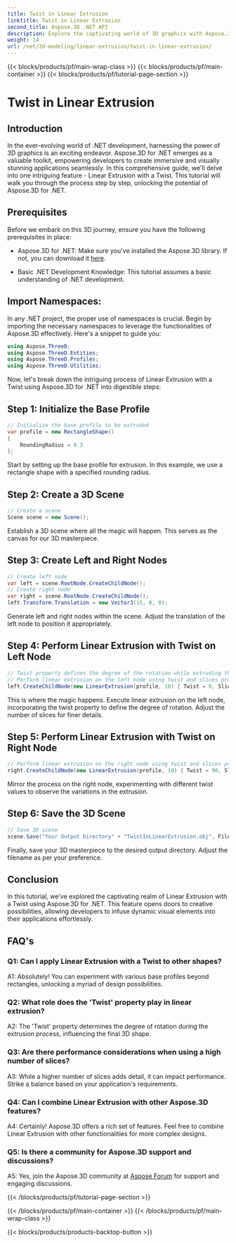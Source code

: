```yaml
---
title: Twist in Linear Extrusion
linktitle: Twist in Linear Extrusion
second_title: Aspose.3D .NET API
description: Explore the captivating world of 3D graphics with Aspose.3D for .NET. Learn step by step Linear Extrusion with a Twist.
weight: 14
url: /net/3d-modeling/linear-extrusion/twist-in-linear-extrusion/
---
```


{{< blocks/products/pf/main-wrap-class >}}
{{< blocks/products/pf/main-container >}}
{{< blocks/products/pf/tutorial-page-section >}}

# Twist in Linear Extrusion

## Introduction

In the ever-evolving world of .NET development, harnessing the power of 3D graphics is an exciting endeavor. Aspose.3D for .NET emerges as a valuable toolkit, empowering developers to create immersive and visually stunning applications seamlessly. In this comprehensive guide, we'll delve into one intriguing feature - Linear Extrusion with a Twist. This tutorial will walk you through the process step by step, unlocking the potential of Aspose.3D for .NET.

## Prerequisites

Before we embark on this 3D journey, ensure you have the following prerequisites in place:

- Aspose.3D for .NET: Make sure you've installed the Aspose.3D library. If not, you can download it [here](https://releases.aspose.com/3d/net/).

- Basic .NET Development Knowledge: This tutorial assumes a basic understanding of .NET development.

## Import Namespaces:

In any .NET project, the proper use of namespaces is crucial. Begin by importing the necessary namespaces to leverage the functionalities of Aspose.3D effectively. Here's a snippet to guide you:

```csharp
using Aspose.ThreeD;
using Aspose.ThreeD.Entities;
using Aspose.ThreeD.Profiles;
using Aspose.ThreeD.Utilities;
```

Now, let's break down the intriguing process of Linear Extrusion with a Twist using Aspose.3D for .NET into digestible steps:

## Step 1: Initialize the Base Profile

```csharp
// Initialize the base profile to be extruded
var profile = new RectangleShape()
{
    RoundingRadius = 0.3
};
```

Start by setting up the base profile for extrusion. In this example, we use a rectangle shape with a specified rounding radius.

## Step 2: Create a 3D Scene

```csharp
// Create a scene 
Scene scene = new Scene();
```

Establish a 3D scene where all the magic will happen. This serves as the canvas for our 3D masterpiece.

## Step 3: Create Left and Right Nodes

```csharp
// Create left node
var left = scene.RootNode.CreateChildNode();
// Create right node
var right = scene.RootNode.CreateChildNode();
left.Transform.Translation = new Vector3(15, 0, 0);
```

Generate left and right nodes within the scene. Adjust the translation of the left node to position it appropriately.

## Step 4: Perform Linear Extrusion with Twist on Left Node

```csharp
// Twist property defines the degree of the rotation while extruding the profile
// Perform linear extrusion on the left node using twist and slices property
left.CreateChildNode(new LinearExtrusion(profile, 10) { Twist = 0, Slices = 100 });
```

This is where the magic happens. Execute linear extrusion on the left node, incorporating the twist property to define the degree of rotation. Adjust the number of slices for finer details.

## Step 5: Perform Linear Extrusion with Twist on Right Node

```csharp
// Perform linear extrusion on the right node using twist and slices property
right.CreateChildNode(new LinearExtrusion(profile, 10) { Twist = 90, Slices = 100 });
```

Mirror the process on the right node, experimenting with different twist values to observe the variations in the extrusion.

## Step 6: Save the 3D Scene

```csharp
// Save 3D scene
scene.Save("Your Output Directory" + "TwistInLinearExtrusion.obj", FileFormat.WavefrontOBJ);
```

Finally, save your 3D masterpiece to the desired output directory. Adjust the filename as per your preference.

## Conclusion

In this tutorial, we've explored the captivating realm of Linear Extrusion with a Twist using Aspose.3D for .NET. This feature opens doors to creative possibilities, allowing developers to infuse dynamic visual elements into their applications effortlessly.

## FAQ's

### Q1: Can I apply Linear Extrusion with a Twist to other shapes?

A1: Absolutely! You can experiment with various base profiles beyond rectangles, unlocking a myriad of design possibilities.

### Q2: What role does the 'Twist' property play in linear extrusion?

A2: The 'Twist' property determines the degree of rotation during the extrusion process, influencing the final 3D shape.

### Q3: Are there performance considerations when using a high number of slices?

A3: While a higher number of slices adds detail, it can impact performance. Strike a balance based on your application's requirements.

### Q4: Can I combine Linear Extrusion with other Aspose.3D features?

A4: Certainly! Aspose.3D offers a rich set of features. Feel free to combine Linear Extrusion with other functionalities for more complex designs.

### Q5: Is there a community for Aspose.3D support and discussions?

A5: Yes, join the Aspose.3D community at [Aspose Forum](https://forum.aspose.com/c/3d/18) for support and engaging discussions.

{{< /blocks/products/pf/tutorial-page-section >}}

{{< /blocks/products/pf/main-container >}}
{{< /blocks/products/pf/main-wrap-class >}}

{{< blocks/products/products-backtop-button >}}
